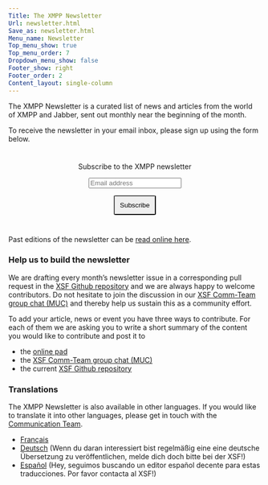 ```yaml
---
Title: The XMPP Newsletter
Url: newsletter.html
Save_as: newsletter.html
Menu_name: Newsletter
Top_menu_show: true 
Top_menu_order: 7
Dropdown_menu_show: false
Footer_show: right
Footer_order: 2
Content_layout: single-column
---
```


The XMPP Newsletter is a curated list of news and articles from the world of XMPP and Jabber,
sent out monthly near the beginning of the month.

To receive the newsletter in your email inbox, please sign up using the form below.

<form style="padding: 10px; text-align:center; margin-bottom: 30px;"
      action="https://tinyletter.com/xmpp" method="post" target="popupwindow"
      onsubmit="window.open('https://tinyletter.com/xmpp', 'popupwindow',
      'scrollbars=yes,width=800,height=600');return true">
<p><label for="tlemail">Subscribe to the XMPP newsletter</label></p>
<p><input type="text" placeholder="Email address" name="email" id="tlemail" /></p>
<input type="hidden" value="1" name="embed"/>
<input type="submit" style="padding: 10px; border-radius: 5%" value="Subscribe" />
</form>
          
Past editions of the newsletter can be [read online here](/category/newsletter.html).

### Help us to build the newsletter

We are drafting every month’s newsletter issue in a corresponding pull request in the [XSF Github repository](https://github.com/xsf/xmpp.org/milestone/3) and we are always happy to welcome contributors. Do not hesitate to join the discussion in our [XSF Comm-Team group chat (MUC)](xmpp:commteam@muc.xmpp.org?join) and thereby help us sustain this as a community effort.

To add your article, news or event you have three ways to contribute. For each of them we are asking you to write a short summary of the content you would like to contribute and post it to
- the [online pad](https://yopad.eu/p/xmpp-newsletter-365days)
- the [XSF Comm-Team group chat (MUC)](xmpp:commteam@muc.xmpp.org?join)
- the current [XSF Github repository](https://github.com/xsf/xmpp.org/milestone/3)

### Translations

The XMPP Newsletter is also available in other languages. If you would like to translate it into other languages, please get in touch with the [Communication Team](https://wiki.xmpp.org/web/CommTeam).

* [Français](https://news.jabberfr.org/category/newsletter/)
* [Deutsch](https://www.jabber.de/) (Wenn du daran interessiert bist regelmäßig eine eine deutsche Übersetzung zu veröffentlichen, melde dich doch bitte bei der XSF!)
* [Español](https://www.jabber.de/) (Hey, seguimos buscando un editor español decente para estas traducciones. Por favor contacta al XSF!)
